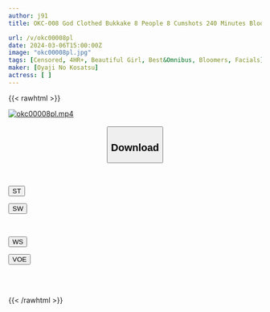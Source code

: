 ```yaml
---
author: j91
title: OKC-008 God Clothed Bukkake 8 People 8 Cumshots 240 Minutes Bloomers Edition (OKC-008)

url: /v/okc00008pl
date: 2024-03-06T15:00:00Z
image: "okc00008pl.jpg"
tags: [Censored, 4HR+, Beautiful Girl, Best&Omnibus, Bloomers, Facials]
maker: [Oyaji No Kosatsu]
actress: [ ]
---
```



{{< rawhtml >}}

<div class="video" data-videoid="bVVowMMOBpH2PZ">
    <a href="javascript:;">
        <img src="/v/okc00008pl/okc00008pl.jpg" width="WIDTH" height="HEIGHT" alt="okc00008pl.mp4" loading="lazy">
    </a>
</div>

<script type="text/javascript" src="https://j91.asia/asset/on-demand-st.js"></script>

<br>
  <link rel="stylesheet" href="https://j91.asia/asset/bs5.css">
  
  <center>
  <button class="btn btn-primary" type="button" data-bs-toggle="collapse" data-bs-target=".multi-collapse" aria-expanded="false" aria-controls="multiCollapseExample1 multiCollapseExample2"><h2>Download</h2></button></center>
</p>
<div class="row">
  <div class="col">
    <div class="collapse multi-collapse" id="multiCollapseExample1">
      <div class="card card-body">
	      	      <br>
<div class="buttons">  
<p><a href="https://streamtape.to/v/bVVowMMOBpH2PZ" target="_blank"><button class="btn-hover color-3"><i class="fa fa-download"></i> ST</button></a></p>
<p><a href="https://cdnwish.com/nwj5g3ckq0l7" target="_blank"><button class="btn-hover color-2"><i class="fa fa-download"></i> SW</button></a></p></div>
    </div>
  </div>
</div>
  <div class="col">
    <div class="collapse multi-collapse" id="multiCollapseExample2">
      <div class="card card-body">
	      <br>
<div class="buttons">
<p><a href="https://wolfstream.tv/v3rxbjppcf8i"><button class="btn-hover color-9"><i class="fa fa-download"></i> WS</button></a></p>
<p><a href="https://voe.sx/xk8yzrrif22j"><button class="btn-hover color-8"><i class="fa fa-download"></i> VOE</button></a></p></div>
<br><br>
      </div>
    </div>
  </div>
</div>

{{< /rawhtml >}}